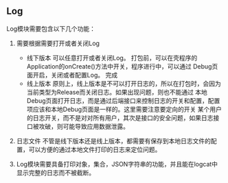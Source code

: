 ## Log

Log模块需要包含以下几个功能：
1. 需要根据需要打开或者关闭Log
   + 线下版本 可以任意打开或者关闭Log。 打包前，可以在壳程序的Application的onCreate()方法中开关，程序进行中，可以通过
   Debug页面开启，关闭或者配置Log。 完成
   + 线上版本 原则上，线上版本是不可以打开日志的，所以在打包时，会因为当前类型为Release而关闭日志。如果出现问题，则也不能通过
   本地Debug页面打开日志，而是通过后端接口来控制日志的开关和配置，配置项应该和本地Debug页面是一样的。这里需要注意要定向的开关 
   某个用户的日志开关，而不是对对所有用户，其次是接口的安全问题，如果日志接口被攻破，则可能导致应用数据泄露。
    
2. 日志文件 不管是线下版本还是线上版本，都需要有保存到本地日志文件的配置，可以方便的通过本地文件打印的日志来定位问题。
3. Log模块需要具备打印对象，集合，JSON字符串的功能，并且能在logcat中显示完整的日志而不被截断。
                                                                                                                                                                                                                                                                                                                                                                                                                                                             

   
